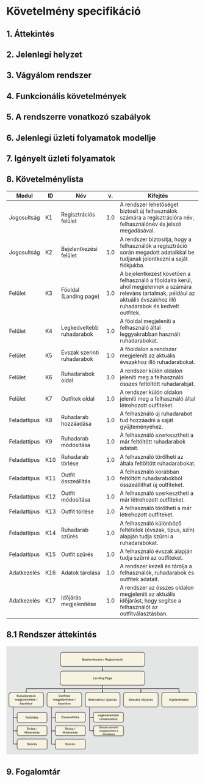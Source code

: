 # Követelmény specifikáció

## 1. Áttekintés

## 2. Jelenlegi helyzet

## 3. Vágyálom rendszer

## 4. Funkcionális követelmények

## 5. A rendszerre vonatkozó szabályok

## 6. Jelenlegi üzleti folyamatok modellje

## 7. Igényelt üzleti folyamatok

## 8. Követelménylista

| Modul        | ID  | Név                         | v.  | Kifejtés                                                                                                                                                                      |
|--------------|-----|-----------------------------|-----|-------------------------------------------------------------------------------------------------------------------------------------------------------------------------------|
| Jogosultság  | K1  | Regisztrációs felület       | 1.0 | A rendszer lehetőséget biztosít új felhasználók számára a regisztrációra név, felhasználónév és jelszó megadásával.                                                           |
| Jogosultság  | K2  | Bejelentkezési felület      | 1.0 | A rendszer biztosítja, hogy a felhasználók a regisztráció során megadott adataikkal be tudjanak jelentkezni a saját fiókjukba.                                                |
| Felület      | K3  | Főoldal (Landing page)      | 1.0 | A bejelentkezést követően a felhasználó a főoldalra kerül, ahol megjelennek a számára releváns tartalmak, például az aktuális évszakhoz illő ruhadarabok és kedvelt outfitek. |
| Felület      | K4  | Legkedveltebb ruhadarabok   | 1.0 | A főoldal megjeleníti a felhasználó által leggyakrabban használt ruhadarabokat.                                                                                               |
| Felület      | K5  | Évszak szerinti ruhadarabok | 1.0 | A főoldalon a rendszer megjeleníti az aktuális évszakhoz illő ruhadarabokat.                                                                                                  |
| Felület      | K6  | Ruhadarabok oldal           | 1.0 | A rendszer külön oldalon jeleníti meg a felhasználó összes feltöltött ruhadarabját.                                                                                           |
| Felület      | K7  | Outfitek oldal              | 1.0 | A rendszer külön oldalon jeleníti meg a felhasználó által létrehozott outfiteket.                                                                                             |
| Feladattípus | K8  | Ruhadarab hozzáadása        | 1.0 | A felhasználó új ruhadarabot tud hozzáadni a saját gyűjteményéhez.                                                                                                            |
| Feladattípus | K9  | Ruhadarab módosítása        | 1.0 | A felhasználó szerkesztheti a már feltöltött ruhadarabok adatait.                                                                                                             |
| Feladattípus | K10 | Ruhadarab törlése           | 1.0 | A felhasználó törölheti az általa feltöltött ruhadarabokat.                                                                                                                   |
| Feladattípus | K11 | Outfit összeállítás         | 1.0 | A felhasználó korábban feltöltött ruhadarabokból összeállíthat új outfiteket.                                                                                                 |
| Feladattípus | K12 | Outfit módosítása           | 1.0 | A felhasználó szerkesztheti a már létrehozott outfiteket.                                                                                                                     |
| Feladattípus | K13 | Outfit törlése              | 1.0 | A felhasználó törölheti a már létrehozott outfiteket.                                                                                                                         |
| Feladattípus | K14 | Ruhadarab szűrés            | 1.0 | A felhasználó különböző feltételek (évszak, típus, szín) alapján tudja szűrni a ruhadarabokat.                                                                                |
| Feladattípus | K15 | Outfit szűrés               | 1.0 | A felhasználó évszak alapján tudja szűrni az outfiteket.                                                                                                                      |
| Adatkezelés  | K16 | Adatok tárolása             | 1.0 | A rendszer kezeli és tárolja a felhasználók, ruhadarabok és outfitek adatait.                                                                                                 |
| Adatkezelés  | K17 | Időjárás megjelenítése      | 1.0 | A rendszer az összes oldalon megjeleníti az aktuális időjárást, hogy segítse a felhasználót az outfitválasztásban.                                                            |

## 8.1 Rendszer áttekintés

![SuitUp! - Rendszer_áttekintő_diagram](src/suit_up_system_overview.png)

## 9. Fogalomtár

